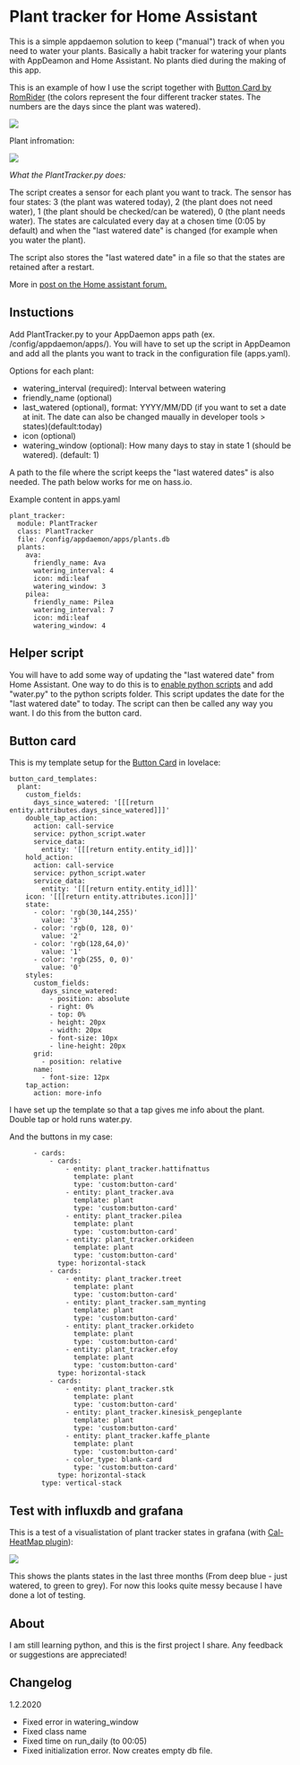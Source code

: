 # Plant tracker for Home Assistant

This is a simple appdaemon solution to keep ("manual") track of when you need to water your plants. Basically a habit tracker for watering your plants with AppDeamon and Home Assistant. No plants died during the making of this app.

This is an example of how I use the script together with [Button Card by RomRider](https://github.com/custom-cards/button-card) (the colors represent the four different tracker states. The numbers are the days since the plant was watered). 

![](images/button_card.png?raw=true)

Plant infromation:

![](images/info.png?raw=true)

*What the PlantTracker.py does:*

The script creates a sensor for each plant you want to track. The sensor has four states: 3 (the plant was watered today), 2 (the plant does not need water), 1 (the plant should be checked/can be watered), 0 (the plant needs water). The states are calculated every day at a chosen time (0:05 by default) and when the "last watered date" is changed (for example when you water the plant). 

The script also stores the "last watered date" in a file so that the states are retained after a restart.

More in [post on the Home assistant forum.](https://community.home-assistant.io/t/plant-tracker-with-appdaemon/166663)

## Instuctions

Add PlantTracker.py to your AppDaemon apps path (ex. /config/appdaemon/apps/). You will have to set up the script in AppDeamon and add all the plants you want to track in the configuration file (apps.yaml).

Options for each plant:

- watering_interval (required): Interval between watering
- friendly_name (optional)
- last_watered (optional), format: YYYY/MM/DD (if you want to set a date at init. The date can also be changed maually in developer tools > states)(default:today)
- icon (optional)
- watering_window (optional): How many days to stay in state 1 (should be watered). (default: 1)

A path to the file where the script keeps the "last watered dates" is also needed. The path below works for me on hass.io.

Example content in apps.yaml

```
plant_tracker:
  module: PlantTracker
  class: PlantTracker
  file: /config/appdaemon/apps/plants.db 
  plants:
    ava:
      friendly_name: Ava
      watering_interval: 4
      icon: mdi:leaf
      watering_window: 3
    pilea:
      friendly_name: Pilea 
      watering_interval: 7
      icon: mdi:leaf
      watering_window: 4
```

## Helper script

You will have to add some way of updating the "last watered date" from Home Assistant. One way to do this is to [enable python scripts](https://www.home-assistant.io/integrations/python_script/) and add "water.py" to the python scripts folder. This script updates the date for the "last watered date" to today. The script can then be called any way you want. I do this from the button card.

## Button card

This is my template setup for the [Button Card](https://github.com/custom-cards/button-card) in lovelace:

```
button_card_templates:
  plant:
    custom_fields:
      days_since_watered: '[[[return entity.attributes.days_since_watered]]]'
    double_tap_action:
      action: call-service
      service: python_script.water
      service_data:
        entity: '[[[return entity.entity_id]]]'
    hold_action:
      action: call-service
      service: python_script.water
      service_data:
        entity: '[[[return entity.entity_id]]]'
    icon: '[[[return entity.attributes.icon]]]'
    state:
      - color: 'rgb(30,144,255)'
        value: '3'
      - color: 'rgb(0, 128, 0)'
        value: '2'
      - color: 'rgb(128,64,0)'
        value: '1'
      - color: 'rgb(255, 0, 0)'
        value: '0'
    styles:
      custom_fields:
        days_since_watered:
          - position: absolute
          - right: 0%
          - top: 0%
          - height: 20px
          - width: 20px
          - font-size: 10px
          - line-height: 20px
      grid:
        - position: relative
      name:
        - font-size: 12px
    tap_action:
      action: more-info
```

I have set up the template so that a tap gives me info about the plant. Double tap or hold runs water.py.

And the buttons in my case:

```
      - cards:
          - cards:
              - entity: plant_tracker.hattifnattus
                template: plant
                type: 'custom:button-card'
              - entity: plant_tracker.ava
                template: plant
                type: 'custom:button-card'
              - entity: plant_tracker.pilea
                template: plant
                type: 'custom:button-card'
              - entity: plant_tracker.orkideen
                template: plant
                type: 'custom:button-card'
            type: horizontal-stack
          - cards:
              - entity: plant_tracker.treet
                template: plant
                type: 'custom:button-card'
              - entity: plant_tracker.sam_mynting
                template: plant
                type: 'custom:button-card'
              - entity: plant_tracker.orkideto
                template: plant
                type: 'custom:button-card'
              - entity: plant_tracker.efoy
                template: plant
                type: 'custom:button-card'
            type: horizontal-stack
          - cards:
              - entity: plant_tracker.stk
                template: plant
                type: 'custom:button-card'
              - entity: plant_tracker.kinesisk_pengeplante
                template: plant
                type: 'custom:button-card'
              - entity: plant_tracker.kaffe_plante
                template: plant
                type: 'custom:button-card'
              - color_type: blank-card
                type: 'custom:button-card'
            type: horizontal-stack
        type: vertical-stack
```

## Test with influxdb and grafana

This is a test of a visualistation of plant tracker states in grafana (with [Cal-HeatMap plugin](https://grafana.com/grafana/plugins/neocat-cal-heatmap-panel)):

![](images/grafana.png?raw=true)

This shows the plants states in the last three months (From deep blue - just watered, to green to grey). For now this looks quite messy because I have done a lot of testing.

## About
I am still learning python, and this is the first project I share. Any feedback or suggestions are appreciated!

## Changelog
1.2.2020
- Fixed error in watering_window 
- Fixed class name
- Fixed time on run_daily (to 00:05)
- Fixed initialization error. Now creates empty db file.
